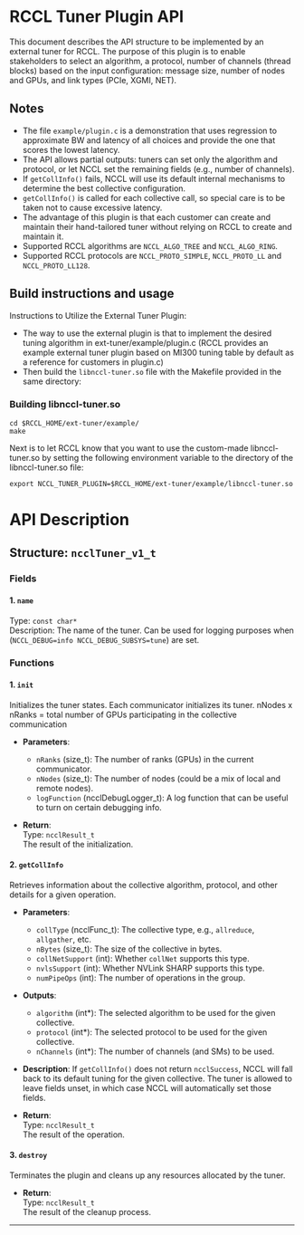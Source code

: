 # RCCL Tuner Plugin API 

This document describes the API structure to be implemented by an external tuner for RCCL. The purpose of this plugin is to enable stakeholders to select an algorithm, a protocol, number of channels (thread blocks) based on the input configuration: message size, number of nodes and GPUs, and link types (PCIe, XGMI, NET).

## Notes
- The file `example/plugin.c` is a demonstration that uses regression to approximate BW and latency of all choices and provide the one that scores the lowest latency.
- The API allows partial outputs: tuners can set only the algorithm and protocol, or let NCCL set the remaining fields (e.g., number of channels).
- If `getCollInfo()` fails, NCCL will use its default internal mechanisms to determine the best collective configuration.
- `getCollInfo()` is called for each collective call, so special care is to be taken not to cause excessive latency.
- The advantage of this plugin is that each customer can create and maintain their hand-tailored tuner without relying on RCCL to create and maintain it.
- Supported RCCL algorithms are `NCCL_ALGO_TREE` and `NCCL_ALGO_RING`.
- Supported RCCL protocols are `NCCL_PROTO_SIMPLE`, `NCCL_PROTO_LL` and `NCCL_PROTO_LL128`.

## Build instructions and usage
Instructions to Utilize the External Tuner Plugin:

- The way to use the external plugin is that to implement the desired tuning algorithm in ext-tuner/example/plugin.c (RCCL provides an example external tuner plugin based on MI300 tuning table by default as a reference for customers in plugin.c)
- Then build the `libnccl-tuner.so` file with the Makefile provided in the same directory:

### Building libnccl-tuner.so
```
cd $RCCL_HOME/ext-tuner/example/ 
make
```
Next is to let RCCL know that you want to use the custom-made libnccl-tuner.so by setting the following environment variable to the directory of the libnccl-tuner.so file:

```
export NCCL_TUNER_PLUGIN=$RCCL_HOME/ext-tuner/example/libnccl-tuner.so
```

# API Description 
## Structure: `ncclTuner_v1_t`

### Fields

#### 1. `name`
  Type: `const char*`  
  Description: The name of the tuner. Can be used for logging purposes when (`NCCL_DEBUG=info NCCL_DEBUG_SUBSYS=tune`) are set.

### Functions

#### 1. `init`

Initializes the tuner states. Each communicator initializes its tuner. nNodes x nRanks = total number of GPUs participating in the collective communication

- **Parameters**:
  - `nRanks` (size_t): The number of ranks (GPUs) in the current communicator.
  - `nNodes` (size_t): The number of nodes (could be a mix of local and remote nodes).
  - `logFunction` (ncclDebugLogger_t): A log function that can be useful to turn on certain debugging info.

- **Return**:  
  Type: `ncclResult_t`  
  The result of the initialization.

#### 2. `getCollInfo`

Retrieves information about the collective algorithm, protocol, and other details for a given operation.

- **Parameters**:
  - `collType` (ncclFunc_t): The collective type, e.g., `allreduce`, `allgather`, etc.
  - `nBytes` (size_t): The size of the collective in bytes.
  - `collNetSupport` (int): Whether `collNet` supports this type.
  - `nvlsSupport` (int): Whether NVLink SHARP supports this type.
  - `numPipeOps` (int): The number of operations in the group.
  
- **Outputs**:
  - `algorithm` (int*): The selected algorithm to be used for the given collective.
  - `protocol` (int*): The selected protocol to be used for the given collective.
  - `nChannels` (int*): The number of channels (and SMs) to be used.
  
- **Description**:
  If `getCollInfo()` does not return `ncclSuccess`, NCCL will fall back to its default tuning for the given collective. The tuner is allowed to leave fields unset, in which case NCCL will automatically set those fields.

- **Return**:  
  Type: `ncclResult_t`  
  The result of the operation.

#### 3. `destroy`

Terminates the plugin and cleans up any resources allocated by the tuner.

- **Return**:  
  Type: `ncclResult_t`  
  The result of the cleanup process.

---
